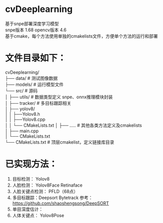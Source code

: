 # cvDeeplearning
基于snpe部署深度学习模型  
snpe版本 1.68 opencv版本 4.6  
基于cmake，每个方法使用单独的cmakelists文件，方便单个方法的运行和部署  
# 文件目录如下：
cvDeeplearning/  
├── data/ # 测试图像数据  
├── models/ # 运行模型文件  
└── src/ # 源码  
│   ├── utils/ # 数据类型定义 snpe、onnx推理模块封装  
│   ├── tracker/ # 多目标跟踪相关  
│   ├── yolov8/  
│   │   ├──Yolov8.h  
│   │   ├──Yolov8.cpp  
│   │   └── CMakeLists.txt
│   ├── .....  # 其他各类方法定义及cmakelists  
│   ├── main.cpp  
│   └── CMakeLists.txt  
└── CMakeLists.txt # 顶层cmakelist，定义链接库目录  
# 已实现方法：  
1. 目标检测：  Yolov8
2. 人脸检测：  Yolov8Face Retinaface
3. 人脸关键点检测： PFLD（68点）
4. 多目标跟踪：Deepsort Bytetrack  参考：https://github.com/shaoshengsong/DeepSORT  
5. 单目深度估计：  
6. 人体关键点： Yolov8Pose
